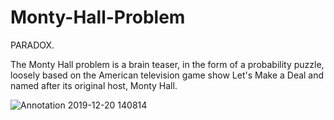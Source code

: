 # Monty-Hall-Problem
PARADOX.

The Monty Hall problem is a brain teaser, in the form of a probability puzzle, loosely based on the American television game show Let's Make a Deal and named after its original host, Monty Hall.

![Annotation 2019-12-20 140814](https://user-images.githubusercontent.com/25553462/71245027-ceed7d00-2339-11ea-94aa-5263a1348753.png)


